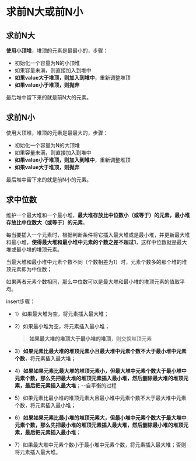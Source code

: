 # 求前N大或前N小

## 求前N大

**使用小顶堆**，堆顶的元素是最最小的，步骤：

- 初始化一个容量为N的小顶堆
- 如果容量未满，则直接加入到堆中
- **如果value大于堆顶，则加入到堆中**，重新调整堆顶
- **如果value小于堆顶，则抛弃**

最后堆中留下来的就是前N大的元素。

## 求前N小

使用大顶堆，堆顶的元素是最最大的，步骤：

- 初始化一个容量为N的大顶堆
- 如果容量未满，则直接加入到堆中
- **如果value小于堆顶，则加入到堆中**，重新调整堆顶
- **如果value大于堆顶，则抛弃**

最后堆中留下来的就是前N小的元素。

## 求中位数

维护一个最大堆和一个最小堆，**最大堆存放比中位数小（或等于）的元素，最小堆存放比中位数大（或等于）的元素**。

每当要插入一个元素时，根据判断条件将它插入最大堆或是最小堆，并更新最大堆和最小堆，**使得最大堆和最小堆中元素的个数之差不超过1**，这样中位数就是最大堆或最小堆的堆顶元素。

当最大堆和最小堆中元素个数不同（个数相差为1）时，元素个数多的那个堆的堆顶元素即为中位数；

如果两者元素个数相同，那么中位数可以是最大堆和最小堆的堆顶元素的值取平均。

insert步骤：

- 1）如果最大堆为空，将元素插入最大堆；

- 2）如果最小堆为空，将元素插入最小堆；

  > **如果最大堆的堆顶大于最小堆的堆顶**，则交换堆顶元素

- 3）**如果元素比最大堆的堆顶元素小且最大堆中元素个数不大于最小堆中元素个数**，将元素插入最大堆；

- 4）**如果如果元素比最大堆的堆顶元素小，但最大堆中元素个数大于最小堆中元素个数，那么先把最大堆的堆顶元素插入最小堆，然后删除最大堆的堆顶元素，最后把元素插入最大堆**；--自平衡的过程

- 5）如果元素比最小堆的堆顶元素大且最小堆中元素个数不大于最大堆中元素个数，将元素插入最小堆；

- 6）**如果如果元素比最小堆的堆顶元素大，但最小堆中元素个数大于最大堆中元素个数，那么先把最小堆的堆顶元素插入最大堆，然后删除最小堆的堆顶元素，最后把元素插入最小堆**；

- 7）如果最大堆中元素个数小于最小堆中元素个数，将元素插入最大堆；否则将元素插入最大堆。